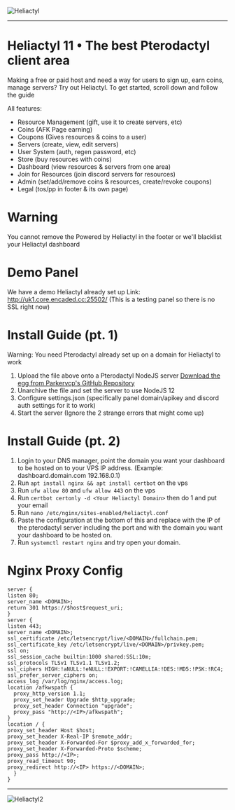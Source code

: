 
![Heliactyl](https://cdn.discordapp.com/attachments/932708720369094737/932709361699151912/Copy_of_Fgffgg_44.png)

<hr>

# Heliactyl 11 • The best Pterodactyl client area
Making a free or paid host and need a way for users to sign up, earn coins, manage servers? Try out Heliactyl.
To get started, scroll down and follow the guide

All features:
- Resource Management (gift, use it to create servers, etc)
- Coins (AFK Page earning)
- Coupons (Gives resources & coins to a user)
- Servers (create, view, edit servers)
- User System (auth, regen password, etc)
- Store (buy resources with coins)
- Dashboard (view resources & servers from one area)
- Join for Resources (join discord servers for resources)
- Admin (set/add/remove coins & resources, create/revoke coupons)
- Legal (tos/pp in footer & its own page)

# Warning

You cannot remove the Powered by Heliactyl in the footer or we'll blacklist your Heliactyl dashboard

# Demo Panel

We have a demo Heliactyl already set up
Link: http://uk1.core.encaded.cc:25502/
(This is a testing panel so there is no SSL right now)

# Install Guide (pt. 1)

Warning: You need Pterodactyl already set up on a domain for Heliactyl to work
1. Upload the file above onto a Pterodactyl NodeJS server [Download the egg from Parkervcp's GitHub Repository](https://github.com/parkervcp/eggs/tree/master/bots/discord/discord.js)
2. Unarchive the file and set the server to use NodeJS 12
3. Configure settings.json (specifically panel domain/apikey and discord auth settings for it to work)
4. Start the server (Ignore the 2 strange errors that might come up)

# Install Guide (pt. 2)

1. Login to your DNS manager, point the domain you want your dashboard to be hosted on to your VPS IP address. (Example: dashboard.domain.com 192.168.0.1)
2. Run `apt install nginx && apt install certbot` on the vps
3. Run `ufw allow 80` and `ufw allow 443` on the vps
4. Run `certbot certonly -d <Your Heliactyl Domain>` then do 1 and put your email
5. Run `nano /etc/nginx/sites-enabled/heliactyl.conf`
6. Paste the configuration at the bottom of this and replace with the IP of the pterodactyl server including the port and with the domain you want your dashboard to be hosted on.
7. Run `systemctl restart nginx` and try open your domain.
# Nginx Proxy Config
```
server {
listen 80;
server_name <DOMAIN>;
return 301 https://$host$request_uri;
}
server {
listen 443;
server_name <DOMAIN>;
ssl_certificate /etc/letsencrypt/live/<DOMAIN>/fullchain.pem;
ssl_certificate_key /etc/letsencrypt/live/<DOMAIN>/privkey.pem;
ssl on;
ssl_session_cache builtin:1000 shared:SSL:10m;
ssl_protocols TLSv1 TLSv1.1 TLSv1.2;
ssl_ciphers HIGH:!aNULL:!eNULL:!EXPORT:!CAMELLIA:!DES:!MD5:!PSK:!RC4;
ssl_prefer_server_ciphers on;
access_log /var/log/nginx/access.log;
location /afkwspath {
  proxy_http_version 1.1;
  proxy_set_header Upgrade $http_upgrade;
  proxy_set_header Connection "upgrade";
  proxy_pass "http://<IP>/afkwspath";
}
location / {
proxy_set_header Host $host;
proxy_set_header X-Real-IP $remote_addr;
proxy_set_header X-Forwarded-For $proxy_add_x_forwarded_for;
proxy_set_header X-Forwarded-Proto $scheme;
proxy_pass http://<IP>;
proxy_read_timeout 90;
proxy_redirect http://<IP> https://<DOMAIN>;
  }
}
```
<hr>

![Heliactyl2](https://cdn.discordapp.com/attachments/932708720369094737/932710187754741770/unknown.png)
